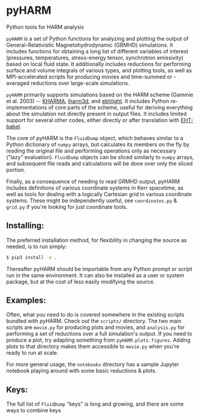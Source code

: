 # pyHARM
Python tools for HARM analysis

`pyHARM` is a set of Python functions for analyzing and plotting the output of General-Relativistic Magnetohydrodynamic (GRMHD) simulations.  It includes functions for obtaining a long list of different variables of interest (pressures, temperatures, stress-energy tensor, synchrotron emissivity) based on local fluid state.  It additionally includes reductions for performing surface and volume integrals of various types, and plotting tools, as well as MPI-accelerated scripts for producing movies and time-summed or -averaged reductions over large-scale simulations.

`pyHARM` primarily supports simulations based on the HARM scheme (Gammie et al. 2003) -- [KHARMA](https://github.com/AFD-Illinois/kharma), [iharm3d](https://github.com/AFD-Illinois/iharm3d), and [ebhlight](https://github.com/AFD-Illinois/ebhlight).  It includes Python re-implementations of core parts of the scheme, useful for deriving everything about the simulation not directly present in output files.  It includes limited support for several other codes, either directly or after translation with [EHT-babel](https://github.com/AFD-Illinois/EHT-babel/).

The core of pyHARM is the `FluidDump` object, which behaves similar to a Python dictionary of `numpy` arrays, but calculates its members on the fly by reading the original file and performing operations only as necessary ("lazy" evaluation).  `FluidDump` objects can be sliced similarly to `numpy` arrays, and subsequent file reads and calculations will be done over only the sliced portion.

Finally, as a consequence of needing to read GRMHD output, pyHARM includes definitions of various coordinate systems in Kerr spacetime, as well as tools for dealing with a logically Cartesian grid in various coordinate systems.  These might be independently useful, see `coordinates.py` & `grid.py` if you're looking for just coordinate tools.

## Installing:
The preferred installation method, for flexibility in changing the source as needed, is to run simply:
```bash
$ pip3 install -e .
```
Thereafter pyHARM should be importable from any Python prompt or script run in the same environment.  It can also be installed as a user or system package, but at the cost of less easily modifying the source.

## Examples:
Often, what you need to do is covered somewhere in the existing scripts bundled with pyHARM.  Check out the `scripts/` directory.  The two main scripts are `movie.py` for producing plots and movies, and `analysis.py` for performing a set of reductions over a full simulation's output.  If you need to produce a plot, try adapting something from `pyHARM.plots.figures`.  Adding plots to that directory makes them accessible to `movie.py` when you're ready to run at scale.

For more general usage, the `notebooks` directory has a sample Jupyter notebook playing around with some basic reductions & plots.

## Keys:
The full list of `FluidDump` "keys" is long and growing, and there are some ways to combine keys